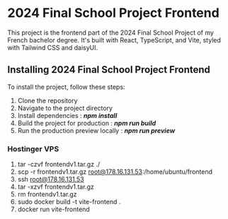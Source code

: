 # 2024 Final School Project Frontend

This project is the frontend part of the 2024 Final School Project of my French bachelor degree. It's built with React, TypeScript, and Vite, styled with Tailwind CSS and daisyUI.

## Installing 2024 Final School Project Frontend

To install the project, follow these steps:

1. Clone the repository
2. Navigate to the project directory
3. Install dependencies : ***npm install***
4. Build the project for production : ***npm run build***
5. Run the production preview locally : ***npm run preview***

### Hostinger VPS
1. tar -czvf frontendv1.tar.gz ./
2. scp -r frontendv1.tar.gz root@178.16.131.53:/home/ubuntu/frontend
3. ssh root@178.16.131.53
4. tar -xzvf frontendv1.tar.gz
5. rm frontendv1.tar.gz
6. sudo docker build -t vite-frontend .
7. docker run vite-frontend



